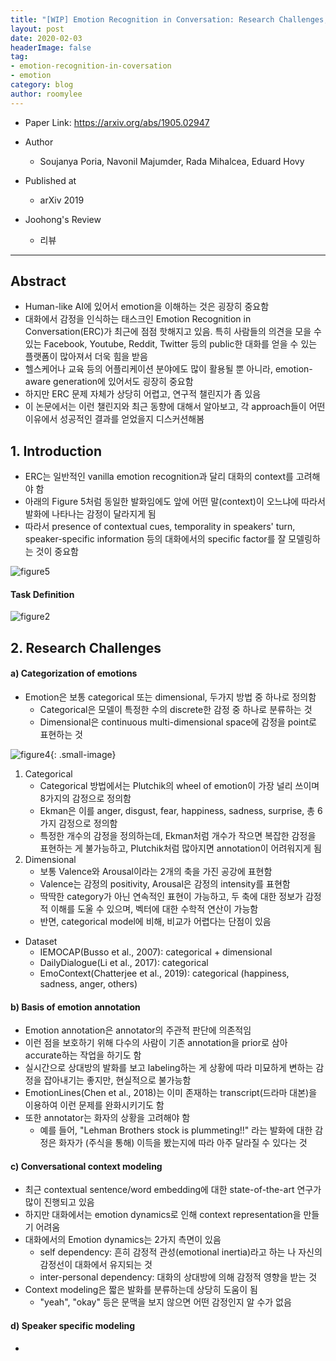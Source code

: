```yaml
---
title: "[WIP] Emotion Recognition in Conversation: Research Challenges, Datasets, and Recent Advances (arXiv 2019)"
layout: post
date: 2020-02-03
headerImage: false
tag:
- emotion-recognition-in-coversation
- emotion
category: blog
author: roomylee
---
```


- Paper Link: <https://arxiv.org/abs/1905.02947>
- Author
  - Soujanya Poria, Navonil Majumder, Rada Mihalcea, Eduard Hovy
- Published at
  - arXiv 2019

- Joohong's Review
  - 리뷰

---

## Abstract

- Human-like AI에 있어서 emotion을 이해하는 것은 굉장히 중요함
- 대화에서 감정을 인식하는 태스크인 Emotion Recognition in Conversation(ERC)가 최근에 점점 핫해지고 있음. 특히 사람들의 의견을 모을 수 있는 Facebook, Youtube, Reddit, Twitter 등의 public한 대화를 얻을 수 있는 플랫폼이 많아져서 더욱 힘을 받음
- 헬스케어나 교육 등의 어플리케이션 분야에도 많이 활용될 뿐 아니라, emotion-aware generation에 있어서도 굉장히 중요함
- 하지만 ERC 문제 자체가 상당히 어렵고, 연구적 챌린지가 좀 있음
- 이 논문에서는 이런 챌린지와 최근 동향에 대해서 알아보고, 각 approach들이 어떤 이유에서 성공적인 결과를 얻었을지 디스커션해봄

## 1. Introduction

- ERC는 일반적인 vanilla emotion recognition과 달리 대화의 context를 고려해야 함
- 아래의 Figure 5처럼 동일한 발화임에도 앞에 어떤 말(context)이 오느냐에 따라서 발화에 나타나는 감정이 달라지게 됨
- 따라서 presence of contextual cues, temporality in speakers' turn, speaker-specific information 등의 대화에서의 specific factor를 잘 모델링하는 것이 중요함

![figure5](/assets/images/blog/2020-02-03-emotion-recognition-in-conversation/figure5.png)

#### Task Definition

![figure2](/assets/images/blog/2020-02-03-emotion-recognition-in-conversation/figure2.png)

## 2. Research Challenges

#### a) Categorization of emotions

- Emotion은 보통 categorical 또는 dimensional, 두가지 방법 중 하나로 정의함
  - Categorical은 모델이 특정한 수의 discrete한 감정 중 하나로 분류하는 것
  - Dimensional은 continuous multi-dimensional space에 감정을 point로 표현하는 것

![figure4](/assets/images/blog/2020-02-03-emotion-recognition-in-conversation/figure4.png){: .small-image}

1. Categorical
   - Categorical 방법에서는 Plutchik의 wheel of emotion이 가장 널리 쓰이며 8가지의 감정으로 정의함
   - Ekman은 이를 anger, disgust, fear, happiness, sadness, surprise, 총 6가지 감정으로 정의함
   - 특정한 개수의 감정을 정의하는데, Ekman처럼 개수가 작으면 복잡한 감정을 표현하는 게 불가능하고, Plutchik처럼 많아지면 annotation이 어려워지게 됨
2. Dimensional
   - 보통 Valence와 Arousal이라는 2개의 축을 가진 공강에 표현함
   - Valence는 감정의 positivity, Arousal은 감정의 intensity를 표현함
   - 딱딱한 category가 아닌 연속적인 표현이 가능하고, 두 축에 대한 정보가 감정적 이해를 도울 수 있으며, 벡터에 대한 수학적 연산이 가능함
   - 반면, categorical model에 비해, 비교가 어렵다는 단점이 있음

- Dataset
  - IEMOCAP(Busso et al., 2007): categorical + dimensional
  - DailyDialogue(Li et al., 2017): categorical
  - EmoContext(Chatterjee et al., 2019): categorical (happiness, sadness, anger, others)

#### b) Basis of emotion annotation

- Emotion annotation은 annotator의 주관적 판단에 의존적임
- 이런 점을 보호하기 위해 다수의 사람이 기존 annotation을 prior로 삼아 accurate하는 작업을 하기도 함
- 실시간으로 상대방의 발화를 보고 labeling하는 게 상황에 따라 미묘하게 변하는 감정을 잡아내기는 좋지만, 현실적으로 불가능함
- EmotionLines(Chen et al., 2018)는 이미 존재하는 transcript(드라마 대본)을 이용하여 이런 문제를 완화시키기도 함
- 또한 annotator는 화자의 상황을 고려해야 함
  - 예를 들어, "Lehman Brothers stock is plummeting!!" 라는 발화에 대한 감정은 화자가 (주식을 통해) 이득을 봤는지에 따라 아주 달라질 수 있다는 것

#### c) Conversational context modeling

- 최근 contextual sentence/word embedding에 대한 state-of-the-art 연구가 많이 진행되고 있음
- 하지만 대화에서는 emotion dynamics로 인해 context representation을 만들기 어려움
- 대화에서의 Emotion dynamics는 2가지 측면이 있음
  - self dependency: 흔히 감정적 관성(emotional inertia)라고 하는 나 자신의 감정선이 대화에서 유지되는 것
  - inter-personal dependency: 대화의 상대방에 의해 감정적 영향을 받는 것
- Context modeling은 짧은 발화를 분류하는데 상당히 도움이 됨
  - "yeah", "okay" 등은 문맥을 보지 않으면 어떤 감정인지 알 수가 없음

#### d) Speaker specific modeling

-
